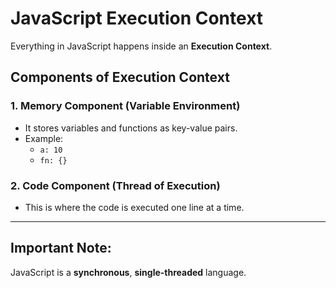 # JavaScript Execution Context

Everything in JavaScript happens inside an **Execution Context**.

## Components of Execution Context

### 1. Memory Component (Variable Environment)
- It stores variables and functions as key-value pairs.
- Example:
  - `a: 10`
  - `fn: {}`

### 2. Code Component (Thread of Execution)
- This is where the code is executed one line at a time.

---

## Important Note:
JavaScript is a **synchronous**, **single-threaded** language.
